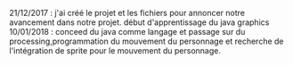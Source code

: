 21/12/2017 : j'ai créé le projet et les fichiers pour annoncer notre avancement dans notre projet.
              début d'apprentissage du java graphics
10/01/2018 : conceed du java comme langage et passage sur du processing,programmation du mouvement du personnage et recherche de                        l'intégration de sprite pour le mouvement du personnage.
